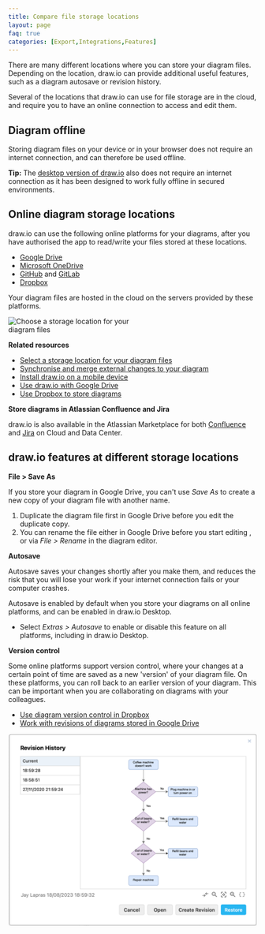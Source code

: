 ```yaml
---
title: Compare file storage locations
layout: page
faq: true
categories: [Export,Integrations,Features]
---
```


There are many different locations where you can store your diagram files. Depending on the location, draw.io can provide additional useful features, such as a diagram autosave or revision history.

Several of the locations that draw.io can use for file storage are in the cloud, and require you to have an online connection to access and edit them.

## Diagram offline

Storing diagram files on your device or in your browser does not require an internet connection, and can therefore be used offline.

**Tip:** The [desktop version of draw.io](https://get.diagrams.net/) also does not require an internet connection as it has been designed to work fully offline in secured environments.

## Online diagram storage locations

draw.io can use the following online platforms for your diagrams, after you have authorised the app to read/write your files stored at these locations.

* [Google Drive](https://app.diagrams.net/?mode=google)
* [Microsoft OneDrive](https://app.diagrams.net/?mode=onedrive)
* [GitHub](https://app.diagrams.net/?mode=github) and [GitLab](https://app.diagrams.net/?mode=gitlab)
* [Dropbox](https://app.diagrams.net/?mode=dropbox)

Your diagram files are hosted in the cloud on the servers provided by these platforms.

<img src="/assets/img/blog/storage-locations.png" style="width=100%;max-width:300px;height:auto;" alt="Choose a storage location for your diagram files">

**Related resources**

* [Select a storage location for your diagram files](/doc/faq/storage-location-select.html)
* [Synchronise and merge external changes to your diagram](/doc/faq/synchronize.html)
* [Install draw.io on a mobile device](/doc/faq/mobile-diagram-app.html)
* [Use draw.io with Google Drive](/doc/faq/google-drive-diagrams.html)
* [Use Dropbox to store diagrams](/doc/faq/dropbox-diagrams-store.html)

**Store diagrams in Atlassian Confluence and Jira**

draw.io is also available in the Atlassian Marketplace for both [Confluence](https://marketplace.atlassian.com/apps/1214854/diagram-viewer-for-confluence-cloud) and [Jira](https://marketplace.atlassian.com/apps/1211413/draw-io-diagrams-for-jira?hosting=cloud&tab=overview) on Cloud and Data Center.

## draw.io features at different storage locations

**File > Save As**

If you store your diagram in Google Drive, you can't use _Save As_ to create a new copy of your diagram file with another name.

1. Duplicate the diagram file first in Google Drive before you edit the duplicate copy.
2. You can rename the file either in Google Drive before you start editing , or via _File > Rename_ in the diagram editor.

**Autosave**

Autosave saves your changes shortly after you make them, and reduces the risk that you will lose your work if your internet connection fails or your computer crashes.

Autosave is enabled by default when you store your diagrams on all online platforms, and can be enabled in draw.io Desktop.

* Select _Extras > Autosave_ to enable or disable this feature on all platforms, including in draw.io Desktop.

**Version control**

Some online platforms support version control, where your changes at a certain point of time are saved as a new 'version' of your diagram file. On these platforms, you can roll back to an earlier version of your diagram. This can be important when you are collaborating on diagrams with your colleagues.

* [Use diagram version control in Dropbox](/doc/faq/dropbox-diagram-revisions.html)
* [Work with revisions of diagrams stored in Google Drive](/doc/faq/google-drive-revision-history.html)

<img src="/assets/img/blog/google-drive-revision-history.png" style="max-width:100%;height:auto;" alt="Check the versions of a diagram file stored in Google Drive">
